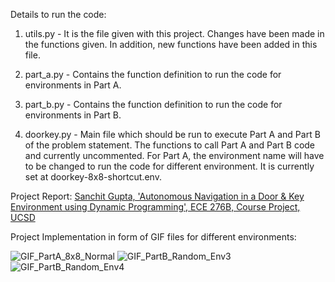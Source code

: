 Details to run the code:

1) utils.py - It is the file given with this project. Changes have been made in the functions given. In addition, new functions have been added in this file.

2) part_a.py - Contains the function definition to run the code for environments in Part A.

3) part_b.py - Contains the function definition to run the code for environments in Part B.

4) doorkey.py - Main file which should be run to execute Part A and Part B of the problem statement. The functions to call Part A and Part B code and currently uncommented. For Part A, the environment name will have to be changed to run the code for different environment. It is currently set at doorkey-8x8-shortcut.env.

Project Report: [Sanchit Gupta, 'Autonomous Navigation in a Door & Key Environment using Dynamic Programming', ECE 276B, Course Project, UCSD](https://github.com/sanchit3103/motion_planning/blob/main/label_correcting_algo/Report.pdf)

Project Implementation in form of GIF files for different environments:


![GIF_PartA_8x8_Normal](https://user-images.githubusercontent.com/4907348/208604724-f22f20a8-b07f-4729-bba7-b64be0909588.gif)        ![GIF_PartB_Random_Env3](https://user-images.githubusercontent.com/4907348/208604798-a7bf1d2b-75d6-44b8-a9fa-27eeaf0356d8.gif)       ![GIF_PartB_Random_Env4](https://user-images.githubusercontent.com/4907348/208604831-a8da8a94-fd6f-4a7f-9253-a8a882f55d78.gif)

